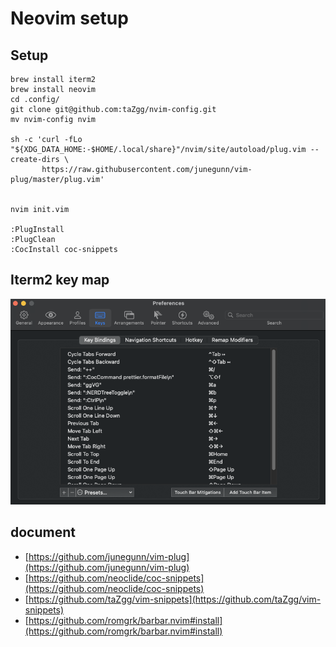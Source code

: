 # Neovim setup 

## Setup
```
brew install iterm2
brew install neovim
cd .config/
git clone git@github.com:taZgg/nvim-config.git
mv nvim-config nvim

sh -c 'curl -fLo "${XDG_DATA_HOME:-$HOME/.local/share}"/nvim/site/autoload/plug.vim --create-dirs \
       https://raw.githubusercontent.com/junegunn/vim-plug/master/plug.vim'


nvim init.vim

:PlugInstall
:PlugClean
:CocInstall coc-snippets

```

## Iterm2 key map
<div align="center"><img width="600" src="./markdown/iterm2-keymap.png"></div>

## document
 - [https://github.com/junegunn/vim-plug](https://github.com/junegunn/vim-plug)
 - [https://github.com/neoclide/coc-snippets](https://github.com/neoclide/coc-snippets)
 - [https://github.com/taZgg/vim-snippets](https://github.com/taZgg/vim-snippets)
 - [https://github.com/romgrk/barbar.nvim#install](https://github.com/romgrk/barbar.nvim#install)
